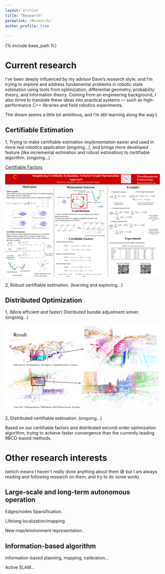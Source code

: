 ```yaml
---
layout: archive
title: "Research"
permalink: /Research/
author_profile: true

---
```


{% include base_path %}

# Current research

I’ve been deeply influenced by my advisor Dave’s research style, and I’m trying to explore and address fundamental problems in robotic state estimation using tools from optimization, differential geometry, probability theory, and information theory. Coming from an engineering background, I also strive to translate these ideas into practical systems — such as high-performance C++ libraries and field robotics experiments.

The dream seems a little bit ambitious, and I’m still learning along the way:)

## Certifiable Estimation

1, Trying to make certifiable estimation implementation easier and used in more real robotics application (ongoing...), and brings more developed feature (like incremental estimation and robust estimation) to certifiable algorithm. (ongoing...)

[Certifiable Factors](https://github.com/NEU-RAL/CertifiableFactors)

 ![Early Result](../images/ICRA_2025.png)



2, Robust certifiable estimation. (learning and exploring...)



## Distributed Optimization

1, (More efficient and faster) Distributed bundle adjustment solver. (ongoing...)

![Early Result](../images/BAL_20Agents_Simulation.png)



2, Distributed certifiable estimation. (ongoing...)

Based on our certifiable factors and distributed second-order optimization algorithm, trying to achieve faster convergence than the currently leading RBCD-based methods.

# Other research interests

(which means I haven't really done anything about them 😅  but I am always reading and following research on them, and try to do some work)

## Large-scale and long-term autonomous operation

Edges/nodes Sparsification.

Lifelong localization/mapping

New map/environment representation.

## Information-based algorithm

information-based planning, mapping, calibration...

Active SLAM...
